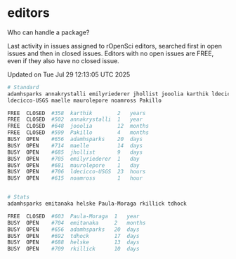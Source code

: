 # editors

Who can handle a package?

Last activity in issues assigned to rOpenSci editors, searched first in open
issues and then in closed issues. Editors with no open issues are FREE, even if
they also have no closed issue.


Updated on Tue Jul 29 12:13:05 UTC 2025

```bash
# Standard
adamhsparks annakrystalli emilyriederer jhollist jooolia karthik ldecicco
ldecicco-USGS maelle maurolepore noamross Pakillo

FREE  CLOSED  #358  karthik        2   years
FREE  CLOSED  #502  annakrystalli  1   year
FREE  CLOSED  #648  jooolia        12  months
FREE  CLOSED  #599  Pakillo        4   months
BUSY  OPEN    #656  adamhsparks    20  days
BUSY  OPEN    #714  maelle         14  days
BUSY  OPEN    #685  jhollist       9   days
BUSY  OPEN    #705  emilyriederer  1   day
BUSY  OPEN    #681  maurolepore    1   day
BUSY  OPEN    #706  ldecicco-USGS  23  hours
BUSY  OPEN    #615  noamross       1   hour


# Stats
adamhsparks emitanaka helske Paula-Moraga rkillick tdhock

FREE  CLOSED  #603  Paula-Moraga  1   year
BUSY  OPEN    #704  emitanaka     2   months
BUSY  OPEN    #656  adamhsparks   20  days
BUSY  OPEN    #692  tdhock        17  days
BUSY  OPEN    #688  helske        13  days
BUSY  OPEN    #709  rkillick      10  days
```
